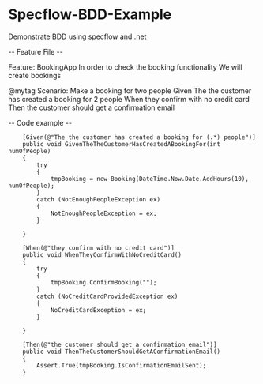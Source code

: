 # Specflow-BDD-Example
Demonstrate BDD using specflow and .net

-- Feature File --

Feature: BookingApp
		 In order to check the booking functionality
		 We will create bookings

@mytag
Scenario: Make a booking for two people
	Given The the customer has created a booking for 2 people
	When they confirm with no credit card
	Then the customer should get a confirmation email
  
-- Code example --

        [Given(@"The the customer has created a booking for (.*) people")]
        public void GivenTheTheCustomerHasCreatedABookingFor(int numOfPeople)
        {
            try
            {
                tmpBooking = new Booking(DateTime.Now.Date.AddHours(10), numOfPeople);
            }
            catch (NotEnoughPeopleException ex)
            {
                NotEnoughPeopleException = ex;
            }

        }
        
        [When(@"they confirm with no credit card")]
        public void WhenTheyConfirmWithNoCreditCard()
        {
            try
            {
                tmpBooking.ConfirmBooking("");
            }
            catch (NoCreditCardProvidedException ex)
            {
                NoCreditCardException = ex;
            }

        }
        
        [Then(@"the customer should get a confirmation email")]
        public void ThenTheCustomerShouldGetAConfirmationEmail()
        {
            Assert.True(tmpBooking.IsConfirmationEmailSent);
        }
